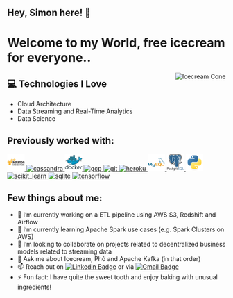 ## Hey, Simon here! 👋

<h1>Welcome to my World, free icecream for everyone..</h1> 

<img src = 'https://user-images.githubusercontent.com/29717043/134931543-059c7b6d-4df4-4288-8556-c1e85b30211d.jpg' alt = 'Icecream Cone' align='right'/>

## :computer: Technologies I Love
* Cloud Architecture
* Data Streaming and Real-Time Analytics
* Data Science

## Previously worked with:
<p align="left"><a href="https://aws.amazon.com" target="_blank"> <img src="https://raw.githubusercontent.com/devicons/devicon/master/icons/amazonwebservices/amazonwebservices-original-wordmark.svg" alt="aws" width="40" height="40"/> </a> <a href="https://cassandra.apache.org/" target="_blank"> <img src="https://www.vectorlogo.zone/logos/apache_cassandra/apache_cassandra-icon.svg" alt="cassandra" width="40" height="40"/> </a> <a href="https://www.docker.com/" target="_blank"> <img src="https://raw.githubusercontent.com/devicons/devicon/master/icons/docker/docker-original-wordmark.svg" alt="docker" width="40" height="40"/> </a> <a href="https://cloud.google.com" target="_blank"> <img src="https://www.vectorlogo.zone/logos/google_cloud/google_cloud-icon.svg" alt="gcp" width="40" height="40"/> </a> <a href="https://git-scm.com/" target="_blank"> <img src="https://www.vectorlogo.zone/logos/git-scm/git-scm-icon.svg" alt="git" width="40" height="40"/> </a> <a href="https://heroku.com" target="_blank"> <img src="https://www.vectorlogo.zone/logos/heroku/heroku-icon.svg" alt="heroku" width="40" height="40"/> </a> <a href="https://www.mysql.com/" target="_blank"> <img src="https://raw.githubusercontent.com/devicons/devicon/master/icons/mysql/mysql-original-wordmark.svg" alt="mysql" width="40" height="40"/> </a> <a href="https://www.postgresql.org" target="_blank"> <img src="https://raw.githubusercontent.com/devicons/devicon/master/icons/postgresql/postgresql-original-wordmark.svg" alt="postgresql" width="40" height="40"/> </a> <a href="https://www.python.org" target="_blank"> <img src="https://raw.githubusercontent.com/devicons/devicon/master/icons/python/python-original.svg" alt="python" width="40" height="40"/> </a> <a href="https://scikit-learn.org/" target="_blank"> <img src="https://upload.wikimedia.org/wikipedia/commons/0/05/Scikit_learn_logo_small.svg" alt="scikit_learn" width="40" height="40"/> </a> <a href="https://www.sqlite.org/" target="_blank"> <img src="https://www.vectorlogo.zone/logos/sqlite/sqlite-icon.svg" alt="sqlite" width="40" height="40"/> </a> <a href="https://www.tensorflow.org" target="_blank"> <img src="https://www.vectorlogo.zone/logos/tensorflow/tensorflow-icon.svg" alt="tensorflow" width="40" height="40"/> </a>

</p>
 
## Few things about me:

- 🔭 I’m currently working on a ETL pipeline using AWS S3, Redshift and Airflow
- 🌱 I’m currently learning Apache Spark use cases (e.g. Spark Clusters on AWS)
- 👯 I’m looking to collaborate on projects related to decentralized business models related to streaming data
- 💬 Ask me about Icecream, Phở and Apache Kafka (in that order)
- 📫 Reach out on [![Linkedin Badge](https://img.shields.io/badge/-Simous-blue?style=flat-square&logo=Linkedin&logoColor=white&link=https://www.linkedin.com/in/simonheinken)](https://www.linkedin.com/in/simonheinken) or via [![Gmail Badge](https://img.shields.io/badge/-simon.heinken@gmail.com-c14438?style=flat-square&logo=Gmail&logoColor=white&link=mailto:simon.heinken@gmail.com)](mailto:simon.heinken@gmail.com)
- ⚡ Fun fact: I have quite the sweet tooth and enjoy baking with unusual ingredients!

<!--
**Awesimous/Awesimous** is a ✨ _special_ ✨ repository because its `README.md` (this file) appears on your GitHub profile.

Here are some ideas to get you started:


-->
